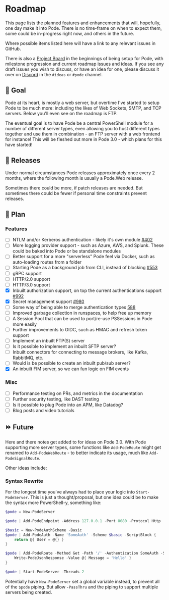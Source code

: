 # Roadmap

This page lists the planned features and enhancements that will, hopefully, one day make it into Pode. There is no time-frame on when to expect them, some could be in-progress right now, and others in the future.

Where possible items listed here will have a link to any relevant issues in GitHub.

There is also a [Project Board](https://github.com/users/Badgerati/projects/2) in the beginnings of being setup for Pode, with milestone progression and current roadmap issues and ideas. If you see any draft issues you wish to discuss, or have an idea for one, please discuss it over on [Discord](https://discord.gg/fRqeGcbF6h) in the `#ideas` or `#pode` channel.

## 🎯 Goal

Pode at its heart, is mostly a web server, but overtime I've started to setup Pode to be much more: including the likes of Web Sockets, SMTP, and TCP servers. Below you'll even see on the roadmap is FTP.

The eventual goal is to have Pode be a central PowerShell module for a number of different server types, even allowing you to host different types together and use them in combination - an FTP server with a web frontend for instance! This will be fleshed out more in Pode 3.0 - which plans for this have started!

## 🚢 Releases

Under normal circumstances Pode releases approximately once every 2 months, where the following month is usually a Pode.Web release.

Sometimes there could be more, if patch releases are needed. But sometimes there could be fewer if personal time constraints prevent releases.

## 📃 Plan

### Features

- [ ] NTLM and/or Kerberos authentication - likely it's own module [#402](https://github.com/Badgerati/Pode/issues/402)
- [ ] More logging provider support - such as Azure, AWS, and Splunk. These could be baked into Pode or be standalone modules
- [ ] Better support for a more "serverless" Pode feel via Docker, such as auto-loading routes from a folder
- [ ] Starting Pode as a background job from CLI, instead of blocking [#553](https://github.com/Badgerati/Pode/issues/553)
- [ ] gRPC support
- [ ] HTTP/2.0 support
- [ ] HTTP/3.0 support
- [x] Inbuilt authorization support, on top the current authentications support [#992](https://github.com/Badgerati/Pode/issues/992)
- [x] Secret management support [#980](https://github.com/Badgerati/Pode/issues/980)
- [ ] Some way of being able to merge authentication types [588](https://github.com/Badgerati/Pode/issues/588)
- [ ] Improved garbage collection in runspaces, to help free up memory
- [ ] A Session Pool that can be used to port/re-use PSSessions in Pode more easily
- [ ] Further improvements to OIDC, such as HMAC and refresh token support
- [ ] Implement an inbuilt FTP(S) server
- [ ] Is it possible to implement an inbuilt SFTP server?
- [ ] Inbuilt connectors for connecting to message brokers, like Kafka, RabbitMQ, etc.
- [ ] Would is be possible to create an inbuilt pub/sub server?
- [x] An inbuilt FIM server, so we can fun logic on FIM events

### Misc

- [ ] Performance testing on PRs, and metrics in the documentation
- [ ] Further security testing, like DAST testing
- [ ] Is it possible to plug Pode into an APM, like Datadog?
- [ ] Blog posts and video tutorials

## ⏩ Future

Here and there notes get added to for ideas on Pode 3.0. With Pode supporting more server types, some functions like `Add-PodeRoute` might get renamed to `Add-PodeWebRoute` - to better indicate its usage, much like `Add-PodeSignalRoute`.

Other ideas include:

### Syntax Rewrite

For the longest time you've always had to place your logic into `Start-PodeServer`. This is just a thought/proposal, but one idea could be to make the syntax more PowerShell-y, something like:

```powershell
$pode = New-PodeServer

$pode | Add-PodeEndpoint -Address 127.0.0.1 -Port 8080 -Protocol Http

$basic = New-PodeAuthScheme -Basic
$pode | Add-PodeAuth -Name 'SomeAuth' -Scheme $basic -ScriptBlock {
    return @{ User = @{} }
}

$pode | Add-PodeRoute -Method Get -Path '/' -Authentication SomeAuth -ScriptBlock {
    Write-PodeJsonResponse -Value @{ Message = 'Hello' }
}

$pode | Start-PodeServer -Threads 2
```

Potentially have `New-PodeServer` set a global variable instead, to prevent all of the `$pode` piping. But allow `-PassThru` and the piping to support multiple servers being created.

